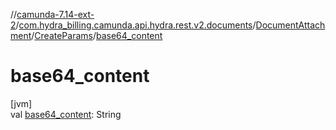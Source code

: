 //[camunda-7.14-ext-2](../../../../index.md)/[com.hydra_billing.camunda.api.hydra.rest.v2.documents](../../index.md)/[DocumentAttachment](../index.md)/[CreateParams](index.md)/[base64_content](base64_content.md)

# base64_content

[jvm]\
val [base64_content](base64_content.md): String

